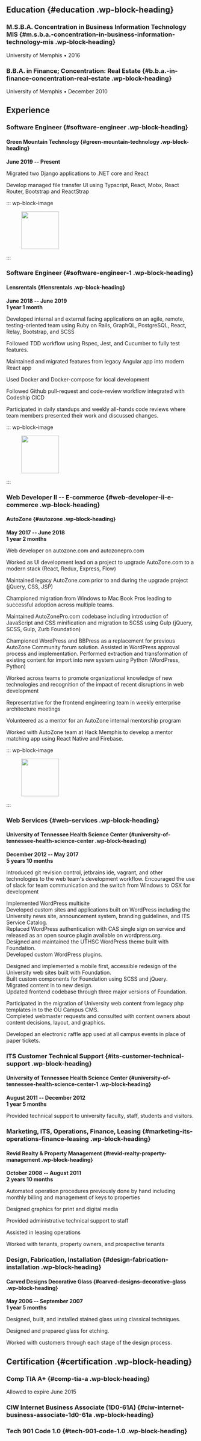 ## Education {#education .wp-block-heading}

### M.S.B.A. Concentration in Business Information Technology MIS {#m.s.b.a.-concentration-in-business-information-technology-mis .wp-block-heading}

University of Memphis • 2016

### B.B.A. in Finance; Concentration: Real Estate {#b.b.a.-in-finance-concentration-real-estate .wp-block-heading}

University of Memphis • December 2010

## Experience

### Software Engineer {#software-engineer .wp-block-heading}

#### Green Mountain Technology {#green-mountain-technology .wp-block-heading}

**June 2019 -- Present**

Migrated two Django applications to .NET core and React

Develop managed file transfer UI using Typscript, React, Mobx, React
Router, Bootstrap and ReactStrap

::: wp-block-image
<figure class="alignleft size-large">
<img
src="https://georgespake.com/wp-content/uploads/2020/04/lensrentals.png"
class="wp-image-2225" decoding="async" data-attachment-id="2225"
data-permalink="https://georgespake.com/about/resume/lensrentals/"
data-orig-file="https://georgespake.com/wp-content/uploads/2020/04/lensrentals.png"
data-orig-size="100,100" data-comments-opened="0"
data-image-meta="{&quot;aperture&quot;:&quot;0&quot;,&quot;credit&quot;:&quot;&quot;,&quot;camera&quot;:&quot;&quot;,&quot;caption&quot;:&quot;&quot;,&quot;created_timestamp&quot;:&quot;0&quot;,&quot;copyright&quot;:&quot;&quot;,&quot;focal_length&quot;:&quot;0&quot;,&quot;iso&quot;:&quot;0&quot;,&quot;shutter_speed&quot;:&quot;0&quot;,&quot;title&quot;:&quot;&quot;,&quot;orientation&quot;:&quot;0&quot;}"
data-image-title="lensrentals" data-image-description=""
data-image-caption=""
data-medium-file="https://georgespake.com/wp-content/uploads/2020/04/lensrentals.png"
data-large-file="https://georgespake.com/wp-content/uploads/2020/04/lensrentals.png"
width="100" height="100" />
</figure>
:::

### Software Engineer {#software-engineer-1 .wp-block-heading}

#### Lensrentals {#lensrentals .wp-block-heading}

**June 2018 -- June 2019\
1 year 1 month**

Developed internal and external facing applications on an agile, remote,
testing-oriented team using Ruby on Rails, GraphQL, PostgreSQL, React,
Relay, Bootstrap, and SCSS

Followed TDD workflow using Rspec, Jest, and Cucumber to fully test
features.

Maintained and migrated features from legacy Angular app into modern
React app

Used Docker and Docker-compose for local development

Followed Github pull-request and code-review workflow integrated with
Codeship CICD

Participated in daily standups and weekly all-hands code reviews where
team members presented their work and discussed changes.

::: wp-block-image
<figure class="alignleft size-large">
<img
src="https://georgespake.com/wp-content/uploads/2020/04/autozone.png"
class="wp-image-2227" decoding="async" data-attachment-id="2227"
data-permalink="https://georgespake.com/about/resume/autozone/"
data-orig-file="https://georgespake.com/wp-content/uploads/2020/04/autozone.png"
data-orig-size="100,100" data-comments-opened="0"
data-image-meta="{&quot;aperture&quot;:&quot;0&quot;,&quot;credit&quot;:&quot;&quot;,&quot;camera&quot;:&quot;&quot;,&quot;caption&quot;:&quot;&quot;,&quot;created_timestamp&quot;:&quot;0&quot;,&quot;copyright&quot;:&quot;&quot;,&quot;focal_length&quot;:&quot;0&quot;,&quot;iso&quot;:&quot;0&quot;,&quot;shutter_speed&quot;:&quot;0&quot;,&quot;title&quot;:&quot;&quot;,&quot;orientation&quot;:&quot;0&quot;}"
data-image-title="autozone" data-image-description=""
data-image-caption=""
data-medium-file="https://georgespake.com/wp-content/uploads/2020/04/autozone.png"
data-large-file="https://georgespake.com/wp-content/uploads/2020/04/autozone.png"
width="100" height="100" />
</figure>
:::

### Web Developer II -- E-commerce {#web-developer-ii-e-commerce .wp-block-heading}

#### AutoZone {#autozone .wp-block-heading}

**May 2017 -- June 2018\
1 year 2 months**

Web developer on autozone.com and autozonepro.com

Worked as UI development lead on a project to upgrade AutoZone.com to a
modern stack (React, Redux, Express, Flow)

Maintained legacy AutoZone.com prior to and during the upgrade project
(jQuery, CSS, JSP)

Championed migration from Windows to Mac Book Pros leading to successful
adoption across multiple teams.

Maintained AutoZonePro.com codebase including introduction of JavaScript
and CSS minification and migration to SCSS using Gulp (jQuery, SCSS,
Gulp, Zurb Foundation)

Championed WordPress and BBPress as a replacement for previous AutoZone
Community forum solution. Assisted in WordPress approval process and
implementation. Performed extraction and transformation of existing
content for import into new system using Python (WordPress, Python)

Worked across teams to promote organizational knowledge of new
technologies and recognition of the impact of recent disruptions in web
development

Representative for the frontend engineering team in weekly enterprise
architecture meetings

Volunteered as a mentor for an AutoZone internal mentorship program

Worked with AutoZone team at Hack Memphis to develop a mentor matching
app using React Native and Firebase.

::: wp-block-image
<figure class="alignleft size-large">
<img src="https://georgespake.com/wp-content/uploads/2020/04/uthsc.png"
class="wp-image-2229" loading="lazy" decoding="async"
data-attachment-id="2229"
data-permalink="https://georgespake.com/about/resume/uthsc/"
data-orig-file="https://georgespake.com/wp-content/uploads/2020/04/uthsc.png"
data-orig-size="100,100" data-comments-opened="0"
data-image-meta="{&quot;aperture&quot;:&quot;0&quot;,&quot;credit&quot;:&quot;&quot;,&quot;camera&quot;:&quot;&quot;,&quot;caption&quot;:&quot;&quot;,&quot;created_timestamp&quot;:&quot;0&quot;,&quot;copyright&quot;:&quot;&quot;,&quot;focal_length&quot;:&quot;0&quot;,&quot;iso&quot;:&quot;0&quot;,&quot;shutter_speed&quot;:&quot;0&quot;,&quot;title&quot;:&quot;&quot;,&quot;orientation&quot;:&quot;0&quot;}"
data-image-title="uthsc" data-image-description="" data-image-caption=""
data-medium-file="https://georgespake.com/wp-content/uploads/2020/04/uthsc.png"
data-large-file="https://georgespake.com/wp-content/uploads/2020/04/uthsc.png"
width="100" height="100" />
</figure>
:::

### Web Services {#web-services .wp-block-heading}

#### University of Tennessee Health Science Center {#university-of-tennessee-health-science-center .wp-block-heading}

**December 2012 -- May 2017\
5 years 10 months**

Introduced git revision control, jetbrains ide, vagrant, and other
technologies to the web team's development workflow. Encouraged the use
of slack for team communication and the switch from Windows to OSX for
development

Implemented WordPress multisite\
Developed custom sites and applications built on WordPress including the
University news site, announcement system, branding guidelines, and ITS
Service Catalog.\
Replaced WordPress authentication with CAS single sign on service and
released as an open source plugin available on wordpress.org.\
Designed and maintained the UTHSC WordPress theme built with
Foundation.\
Developed custom WordPress plugins.

Designed and implemented a mobile first, accessible redesign of the
University web sites built with Foundation.\
Built custom components for Foundation using SCSS and jQuery.\
Migrated content in to new design.\
Updated frontend codebase through three major versions of Foundation.

Participated in the migration of University web content from legacy php
templates in to the OU Campus CMS.\
Completed webmaster requests and consulted with content owners about
content decisions, layout, and graphics.

Developed an electronic raffle app used at all campus events in place of
paper tickets.

### ITS Customer Technical Support {#its-customer-technical-support .wp-block-heading}

#### University of Tennessee Health Science Center {#university-of-tennessee-health-science-center-1 .wp-block-heading}

**August 2011 -- December 2012\
1 year 5 months**

Provided technical support to university faculty, staff, students and
visitors.

### Marketing, ITS, Operations, Finance, Leasing {#marketing-its-operations-finance-leasing .wp-block-heading}

#### Revid Realty & Property Management {#revid-realty-property-management .wp-block-heading}

**October 2008 -- August 2011\
2 years 10 months**

Automated operation procedures previously done by hand including monthly
billing and management of keys to properties

Designed graphics for print and digital media

Provided administrative technical support to staff

Assisted in leasing operations

Worked with tenants, property owners, and prospective tenants

### Design, Fabrication, Installation {#design-fabrication-installation .wp-block-heading}

#### Carved Designs Decorative Glass {#carved-designs-decorative-glass .wp-block-heading}

**May 2006 -- September 2007\
1 year 5 months**

Designed, built, and installed stained glass using classical techniques.

Designed and prepared glass for etching.

Worked with customers through each stage of the design process.

## Certification {#certification .wp-block-heading}

### Comp TIA A+ {#comp-tia-a .wp-block-heading}

Allowed to expire June 2015

### CIW Internet Business Associate (1D0-61A) {#ciw-internet-business-associate-1d0-61a .wp-block-heading}

### Tech 901 Code 1.0 {#tech-901-code-1.0 .wp-block-heading}
